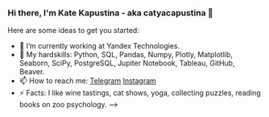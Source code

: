 ### Hi there, I'm Kate Kapustina - aka catyacapustina 👋
Here are some ideas to get you started:

- 🔭 I’m currently working at Yandex Technologies.
- 🌱 My hardskills: Python, SQL, Pandas, Numpy, Plotly, Matplotlib, Seaborn, SciPy, PostgreSQL, Jupiter Notebook, Tableau, GitHub, Beaver.
- 📫 How to reach me: [Telegram](https://t.me/Kate_Kapustinaa)  [Instagram](https://instagram.com/caterinacapustina?igshid=MzRlODBiNWFlZA==) 
- ⚡ Facts: I like wine tastings, cat shows, yoga, collecting puzzles, reading books on zoo psychology.
-->
